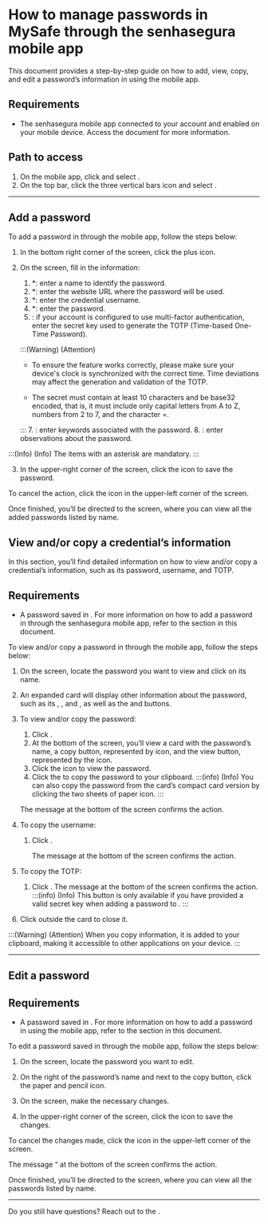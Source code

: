 # How to manage passwords in MySafe through the senhasegura mobile app 

This document provides a step-by-step guide on how to add, view, copy, and edit a password’s information in  using the  mobile app.

## Requirements

* The senhasegura mobile app connected to your account and enabled on your mobile device. Access the  document for more information.


## Path to access
1. On the mobile app, click  and select .
2. On the top bar, click the three vertical bars icon and select . 

***


## Add a password

To add a password in  through the  mobile app, follow the steps below:

1. In the bottom right corner of the  screen, click the plus icon.

1. On the  screen, fill in the information:
    1. *: enter a name to identify the password.
    2. *: enter the website URL where the password will be used.
    3. *: enter the credential username.
    4. *: enter the password.
    5. :  if your account is configured to use multi-factor authentication, enter the secret key used to generate the TOTP (Time-based One-Time Password).
    
    :::(Warning) (Attention)
    * To ensure the feature works correctly, please make sure your device's clock is synchronized with the correct time. Time deviations may affect the generation and validation of the TOTP.
	

    * The secret must contain at least 10 characters and be base32 encoded, that is, it must include only capital letters from A to Z, numbers from 2 to 7, and the character =.

    :::
    7. : enter keywords associated with the password.
    8. : enter observations about the password.

:::(Info) (Info)
The items with an asterisk are mandatory.
:::

3. In the upper-right corner of the  screen, click the  icon to save the password.

To cancel the action, click the  icon in the upper-left corner of the screen.

Once finished, you’ll be directed to the   screen, where you can view all the added passwords listed by name.


## View and/or copy a credential’s information

In this section, you’ll find detailed information on how to view and/or copy a credential’s information, such as its password, username, and TOTP.

## Requirements

* A password saved in . For more information on how to add a password in  through the senhasegura mobile app, refer to the section  in this document.

To view and/or copy a password in  through the  mobile app, follow the steps below:

1. On the  screen, locate the password you want to view and click on its name.

1. An expanded card will display other information about the password, such as its , ,  and , as well as the  and  buttons.

1. To view and/or copy the password:
    1. Click .
    2. At the bottom of the screen, you’ll view a card with the password’s name, a copy button, represented by  icon, and the view button, represented by the  icon.
    3. Click the  icon to view the password.
    4. Click the  to copy the password to your clipboard.
    :::(info) (Info)
    You can also copy the password from the card’s compact card version by clicking the two sheets of paper icon.
    :::

    The message    at the bottom of the screen confirms the action.
        



4. To copy the username:
    1. Click .

        The message  at the bottom of the screen confirms the action.


5. To copy the TOTP:
    1. Click .
    The message  at the bottom of the screen confirms the action.
:::(info)  (Info)
This button is only available if you have provided a valid secret key when adding a password to .
:::

6. Click outside the card to close it.

:::(Warning) (Attention)
When you copy information, it is added to your clipboard, making it accessible to other applications on your device.
:::


* * *
## Edit a password




## Requirements

* A password saved in . For more information on how to add a password in  using the  mobile app, refer to the section  in this document.


To edit a password saved in  through the  mobile app, follow the steps below:

1. On the  screen, locate the password you want to edit.

1. On the right of the password’s name and next to the copy button, click the paper and pencil icon.

1. On the  screen, make the necessary changes.


1. In the upper-right corner of the  screen, click the  icon to save the changes.

To cancel the changes made, click the  icon in the upper-left corner of the screen.

The message “ at the bottom of the screen confirms the action.

Once finished, you’ll be directed to the  screen, where you can view all the passwords listed by name.

***


Do you still have questions? Reach out to the .